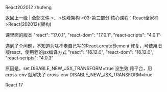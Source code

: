 React202012 zhufeng

返回上一级 | 全部文件 >... >珠峰架构 >03-第三部分 核心课程：React全家桶 >React(202012)(架构)

课里面的版本
"react": "17.0.1",
"react-dom": "17.0.1",
"react-scripts": "4.0.1"·

遇到了个问题，不知道为啥不走自己写的React.createElement
修复，可使用旧版react，使用老的jsx编译方式
"react": "16.12.0",
"react-dom": "16.12.0",
"react-scripts": "4.0.3"

原因是，set DISABLE_NEW_JSX_TRANSFORM=true 没生效
跨平台，用 cross-env 就解决了
cross-env DISABLE_NEW_JSX_TRANSFORM=true

React 17
